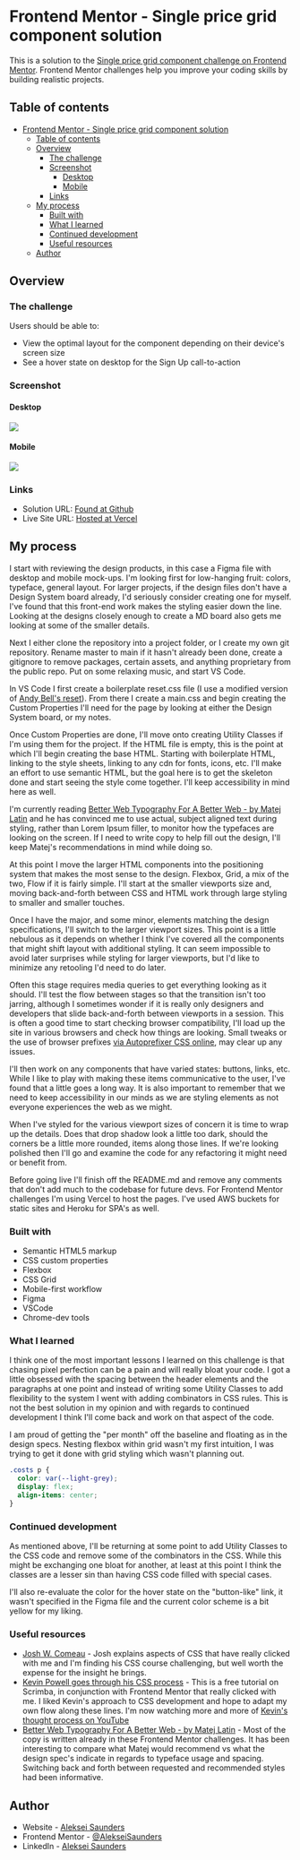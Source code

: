 # Frontend Mentor - Single price grid component solution

This is a solution to the [Single price grid component challenge on Frontend Mentor](https://www.frontendmentor.io/challenges/single-price-grid-component-5ce41129d0ff452fec5abbbc). Frontend Mentor challenges help you improve your coding skills by building realistic projects. 

## Table of contents

- [Frontend Mentor - Single price grid component solution](#frontend-mentor---single-price-grid-component-solution)
  - [Table of contents](#table-of-contents)
  - [Overview](#overview)
    - [The challenge](#the-challenge)
    - [Screenshot](#screenshot)
      - [Desktop](#desktop)
      - [Mobile](#mobile)
    - [Links](#links)
  - [My process](#my-process)
    - [Built with](#built-with)
    - [What I learned](#what-i-learned)
    - [Continued development](#continued-development)
    - [Useful resources](#useful-resources)
  - [Author](#author)

## Overview

### The challenge

Users should be able to:

- View the optimal layout for the component depending on their device's screen size
- See a hover state on desktop for the Sign Up call-to-action

### Screenshot
#### Desktop
![](./images/Frontend%20Mentor%20_Single%20Price%20Grid%20Component_Desktop.png)
#### Mobile
![](./images/Frontend%20Mentor_Single%20Price%20Grid%20Component_Mobile.png)

### Links

- Solution URL: [Found at Github](https://github.com/AlekseiSaunders/singlePriceGridFM)
- Live Site URL: [Hosted at Vercel](https://single-price-grid-fm-git-main-alekseisaunders.vercel.app/)

## My process

I start with reviewing the design products, in this case a Figma file with desktop and mobile mock-ups. I'm looking first for low-hanging fruit: colors, typeface, general layout. For larger projects, if the design files don't have a Design System board already, I'd seriously consider creating one for myself. I've found that this front-end work makes the styling easier down the line. Looking at the designs closely enough to create a MD board also gets me looking at some of the smaller details.

Next I either clone the repository into a project folder, or I create my own git repository. Rename master to main if it hasn't already been done, create a gitignore to remove packages, certain assets, and anything proprietary from the public repo. Put on some relaxing music, and start VS Code.

In VS Code I first create a boilerplate reset.css file (I use a modified version of [Andy Bell's reset](https://piccalil.li/blog/a-modern-css-reset/)). From there I create a main.css and begin creating the Custom Properties I'll need for the page by looking at either the Design System board, or my notes.

Once Custom Properties are done, I'll move onto creating Utility Classes if I'm using them for the project. If the HTML file is empty, this is the point at which I'll begin creating the base HTML. Starting with boilerplate HTML, linking to the style sheets, linking to any cdn for fonts, icons, etc. I'll make an effort to use semantic HTML, but the goal here is to get the skeleton done and start seeing the style come together. I'll keep accessibility in mind here as well.

I'm currently reading [Better Web Typography For A Better Web - by Matej Latin](https://betterwebtype.com/web-typography-book/) and he has convinced me to use actual, subject aligned text during styling, rather than Lorem Ipsum filler, to monitor how the typefaces are looking on the screen. If I need to write copy to help fill out the design, I'll keep Matej's recommendations in mind while doing so.

At this point I move the larger HTML components into the positioning system that makes the most sense to the design. Flexbox, Grid, a mix of the two, Flow if it is fairly simple. I'll start at the smaller viewports size and, moving back-and-forth between CSS and HTML work through large styling to smaller and smaller touches. 

Once I have the major, and some minor, elements matching the design specifications, I'll switch to the larger viewport sizes. This point is a little nebulous as it depends on whether I think I've covered all the components that might shift layout with additional styling. It can seem impossible to avoid later surprises while styling for larger viewports, but I'd like to minimize any retooling I'd need to do later.

Often this stage requires media queries to get everything looking as it should. I'll test the flow between stages so that the transition isn't too jarring, although I sometimes wonder if it is really only designers and developers that slide back-and-forth between viewports in a session. This is often a good time to start checking browser compatibility, I'll load up the site in various browsers and check how things are looking. Small tweaks or the use of browser prefixes [via Autoprefixer CSS online](https://autoprefixer.github.io/), may clear up any issues.

I'll then work on any components that have varied states: buttons, links, etc. While I like to play with making these items communicative to the user, I've found that a little goes a long way. It is also important to remember that we need to keep accessibility in our minds as we are styling elements as not everyone experiences the web as we might.

When I've styled for the various viewport sizes of concern it is time to wrap up the details. Does that drop shadow look a little too dark, should the corners be a little more rounded, items along those lines. If we're looking polished then I'll go and examine the code for any refactoring it might need or benefit from.

Before going live I'll finish off the README.md and remove any comments that don't add much to the codebase for future devs. For Frontend Mentor challenges I'm using Vercel to host the pages. I've used AWS buckets for static sites and Heroku for SPA's as well. 

### Built with

- Semantic HTML5 markup
- CSS custom properties
- Flexbox
- CSS Grid
- Mobile-first workflow
- Figma
- VSCode
- Chrome-dev tools

### What I learned

I think one of the most important lessons I learned on this challenge is that chasing pixel perfection can be a pain and will really bloat your code. I got a little obsessed with the spacing between the header elements and the paragraphs at one point and instead of writing some Utility Classes to add flexibility to the system I went with adding combinators in CSS rules. This is not the best solution in my opinion and with regards to continued development I think I'll come back and work on that aspect of the code.

I am proud of getting the "per month" off the baseline and floating as in the design specs. Nesting flexbox within grid wasn't my first intuition, I was trying to get it done with grid styling which wasn't planning out.

```css
.costs p {
  color: var(--light-grey);
  display: flex;
  align-items: center;
}
```

### Continued development

As mentioned above, I'll be returning at some point to add Utility Classes to the CSS code and remove some of the combinators in the CSS. While this might be exchanging one bloat for another, at least at this point I think the classes are a lesser sin than having CSS code filled with special cases.

I'll also re-evaluate the color for the hover state on the "button-like" link, it wasn't specified in the Figma file and the current color scheme is a bit yellow for my liking.

### Useful resources

- [Josh W. Comeau](https://www.joshwcomeau.com/) - Josh explains aspects of CSS that have really clicked with me and I'm finding his CSS course challenging, but well worth the expense for the insight he brings.
- [Kevin Powell goes through his CSS process](https://scrimba.com/learn/spacetravel/introduction-co9754ea5b87864fba221a504) - This is a free tutorial on Scrimba, in conjunction with Frontend Mentor that really clicked with me. I liked Kevin's approach to CSS development and hope to adapt my own flow along these lines. I'm now watching more and more of [Kevin's thought process on YouTube](https://www.youtube.com/channel/UCJZv4d5rbIKd4QHMPkcABCw)
- [Better Web Typography For A Better Web - by Matej Latin](https://betterwebtype.com/web-typography-book/) - Most of the copy is written already in these Frontend Mentor challenges. It has been interesting to compare what Matej would recommend vs what the design spec's indicate in regards to typeface usage and spacing. Switching back and forth between requested and recommended styles had been informative.

## Author

- Website - [Aleksei Saunders](https://www.your-site.com)
- Frontend Mentor - [@AlekseiSaunders](https://www.frontendmentor.io/profile/AlekseiSaunders)
- LinkedIn - [Aleksei Saunders](https://www.linkedin.com/in/alekseisaunders/)
